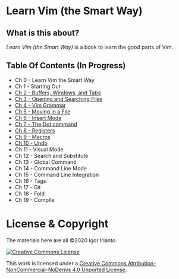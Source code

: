 # Learn Vim (the Smart Way)

## What is this about?
*Learn Vim (the Smart Way)* is a book to learn the good parts of Vim.

## Table Of Contents (In Progress)
- Ch 0     - Learn Vim the Smart Way
- Ch 1     - Starting Out
- [Ch 2     - Buffers, Windows, and Tabs](./ch2_buffers_windows_tabs.md)
- [Ch 3     - Opening and Searching Files](./ch3_opening_and_searching_files.md)
- [Ch 4     - Vim Grammar](./ch4_vim_grammar.md)
- [Ch 5     - Moving in a File](./ch5_moving_in_file.md)
- [Ch 6     - Insert Mode](./ch6_insert_mode.md)
- [Ch 7     - The Dot command](./ch7_the_dot_command.md)
- [Ch 8     - Registers](./ch8_registers.md)
- [Ch 9     - Macros](./ch9_macros.md)
- [Ch 10    - Undo](./ch10_undo.md)
- Ch 11    - Visual Mode
- Ch 12    - Search and Substitute
- Ch 13    - Global Command
- Ch 14    - Command Line Mode
- Ch 15    - Command Line Integration
- Ch 16    - Tags
- Ch 17    - Git
- Ch 18    - Fold
- Ch 19    - Compile

# License & Copyright
The materials here are all ©2020 Igor Irianto.

<a rel="license" href="http://creativecommons.org/licenses/by-nc-nd/4.0/"><img alt="Creative Commons License" style="border-width:0" src="https://i.creativecommons.org/l/by-nc-nd/4.0/88x31.png" /></a><br />

This work is licensed under a <a rel="license" href="http://creativecommons.org/licenses/by-nc-nd/4.0/">Creative Commons Attribution-NonCommercial-NoDerivs 4.0 Unported License</a>.

